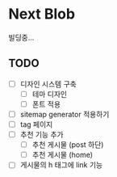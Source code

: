 # Next Blob

빌딩중...

## TODO

- [ ] 디자인 시스템 구축
  - [ ] 테마 디자인
  - [ ] 폰트 적용
- [ ] sitemap generator 적용하기
- [ ] tag 페이지
- [ ] 추천 기능 추가
  - [ ] 추천 게시물 (post 하단)
  - [ ] 추천 게시물 (home)
- [ ] 게시물의 h 태그에 link 기능
